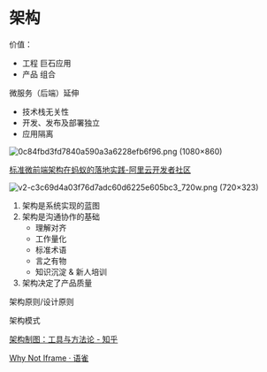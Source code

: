 # 架构

价值：
- 工程 巨石应用
- 产品 组合

微服务（后端）延伸

- 技术栈无关性
- 开发、发布及部署独立
- 应用隔离

![0c84fbd3fd7840a590a3a6228efb6f96.png (1080×860)](https://ucc.alicdn.com/pic/developer-ecology/0c84fbd3fd7840a590a3a6228efb6f96.png)

[标准微前端架构在蚂蚁的落地实践-阿里云开发者社区](https://developer.aliyun.com/article/742576)

![v2-c3c69d4a03f76d7adc60d6225e605bc3_720w.png (720×323)](https://pic4.zhimg.com/80/v2-c3c69d4a03f76d7adc60d6225e605bc3_720w.png)


1. 架构是系统实现的蓝图
2. 架构是沟通协作的基础
    - 理解对齐
    - 工作量化
    - 标准术语
    - 言之有物
    - 知识沉淀 & 新人培训
3. 架构决定了产品质量

架构原则/设计原则

架构模式

[架构制图：工具与方法论 - 知乎](https://zhuanlan.zhihu.com/p/260068315)

[Why Not Iframe · 语雀](https://www.yuque.com/kuitos/gky7yw/gesexv)